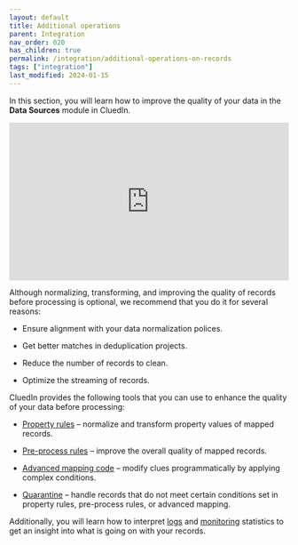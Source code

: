 ```yaml
---
layout: default
title: Additional operations
parent: Integration
nav_order: 020
has_children: true
permalink: /integration/additional-operations-on-records
tags: ["integration"]
last_modified: 2024-01-15
---
```


In this section, you will learn how to improve the quality of your data in the **Data Sources** module in CluedIn.

<div style="padding:56.25% 0 0 0;position:relative;">
<iframe src="https://player.vimeo.com/video/896923320?h=e1e5c408c7&amp;badge=0&amp;autopause=0&amp;player_id=0&amp;app_id=58479" frameborder="0" allow="autoplay; fullscreen; picture-in-picture" style="position:absolute;top:0;left:0;width:100%;height:100%;" title="Additional operations — rules, quarantine, and monitoring"></iframe>
</div>

Although normalizing, transforming, and improving the quality of records before processing is optional, we recommend that you do it for several reasons:

- Ensure alignment with your data normalization polices.

- Get better matches in deduplication projects.

- Reduce the number of records to clean.

- Optimize the streaming of records.

CluedIn provides the following tools that you can use to enhance the quality of your data before processing:

- [Property rules](/integration/additional-operations-on-records/property-rules) – normalize and transform property values of mapped records.

- [Pre-process rules](/integration/additional-operations-on-records/preprocess-rules) – improve the overall quality of mapped records.

- [Advanced mapping code](/integration/additional-operations-on-records/advanced-mapping-code) – modify clues programmatically by applying complex conditions.

- [Quarantine](/integration/additional-operations-on-records/quarantine) – handle records that do not meet certain conditions set in property rules, pre-process rules, or advanced mapping.

Additionally, you will learn how to interpret [logs](/integration/additional-operations-on-records/logs) and [monitoring](/integration/additional-operations-on-records/monitoring) statistics to get an insight into what is going on with your records.